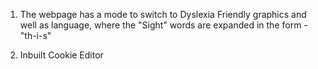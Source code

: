 1. The webpage has a mode to switch to Dyslexia Friendly graphics and well as language, where the "Sight" words are expanded in the form - "th-i-s"

2. Inbuilt Cookie Editor